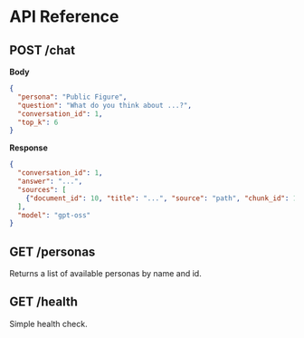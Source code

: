 
# API Reference

## POST /chat
**Body**
```json
{
  "persona": "Public Figure",
  "question": "What do you think about ...?",
  "conversation_id": 1,
  "top_k": 6
}
```
**Response**
```json
{
  "conversation_id": 1,
  "answer": "...",
  "sources": [
    {"document_id": 10, "title": "...", "source": "path", "chunk_id": 123, "snippet": "...", "score": 0.81}
  ],
  "model": "gpt-oss"
}
```

## GET /personas
Returns a list of available personas by name and id.

## GET /health
Simple health check.
